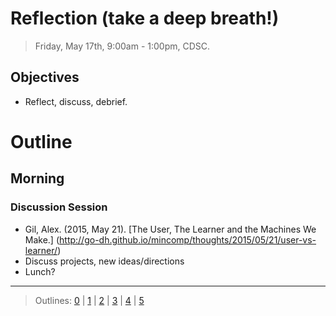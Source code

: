 # Reflection (take a deep breath!)

> Friday, May 17th, 9:00am - 1:00pm, CDSC.

## Objectives

- Reflect, discuss, debrief.

# Outline

## Morning
### Discussion Session
- Gil, Alex. (2015, May 21). [The User, The Learner and the Machines We Make.] (http://go-dh.github.io/mincomp/thoughts/2015/05/21/user-vs-learner/)
- Discuss projects, new ideas/directions
- Lunch?

-----------------------

> Outlines: [0](day-0.md) | [1](day-1.md) | [2](day-2.md) | [3](day-3.md) | [4](day-4.md) | [5](day-5.md)
